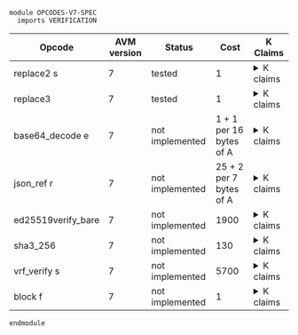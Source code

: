 ```k
module OPCODES-V7-SPEC
  imports VERIFICATION
```

<table>

<thead>
<tr><th> Opcode </th><th> AVM version </th><th> Status </th><th> Cost </th><th> K Claims </th></tr>
</thead>

<tbody>

<!----------------------------------------------------------------------------->

<tr><td> replace2 s </td><td> 7 </td><td> tested </td><td> 1  </td>
<td><details>
<summary>K claims</summary>

```k
  claim <k> replace2 2 => . </k>
        <stack> b"123" : b"abcdefgh" : XS => b"ab123fgh" : XS </stack>
        <stacksize> 2 => 1 </stacksize>
```

</details>
</td></tr>

<!----------------------------------------------------------------------------->

<tr><td> replace3 </td><td> 7 </td><td> tested </td><td> 1 </td>
<td><details>
<summary>K claims</summary>

```k
  claim <k> replace3 => . </k>
        <stack> b"123" : 3 : b"abcdefgh" : XS => b"abc123gh" : XS </stack>
        <stacksize> 3 => 1 </stacksize>
```

</details>
</td></tr>

<!----------------------------------------------------------------------------->

<tr><td> base64_decode e </td><td> 7 </td><td> not implemented </td><td> 1 + 1 per 16 bytes of A </td>
<td><details>
<summary>K claims</summary>

</details>
</td></tr>

<!----------------------------------------------------------------------------->

<tr><td> json_ref r </td><td> 7 </td><td> not implemented </td><td> 25 + 2 per 7 bytes of A </td>
<td><details>
<summary>K claims</summary>

</details>
</td></tr>

<!----------------------------------------------------------------------------->

<tr><td> ed25519verify_bare </td><td> 7 </td><td> not implemented </td><td> 1900 </td>
<td><details>
<summary>K claims</summary>

</details>
</td></tr>

<!----------------------------------------------------------------------------->

<tr><td> sha3_256 </td><td> 7 </td><td> not implemented </td><td> 130 </td>
<td><details>
<summary>K claims</summary>

</details>
</td></tr>

<!----------------------------------------------------------------------------->

<tr><td> vrf_verify s </td><td> 7 </td><td> not implemented </td><td> 5700 </td>
<td><details>
<summary>K claims</summary>

</details>
</td></tr>

<!----------------------------------------------------------------------------->

<tr><td> block f </td><td> 7 </td><td> not implemented </td><td> 1 </td>
<td><details>
<summary>K claims</summary>

</details>
</td></tr>

<!----------------------------------------------------------------------------->

</tbody>
</table>

```k
endmodule
```
